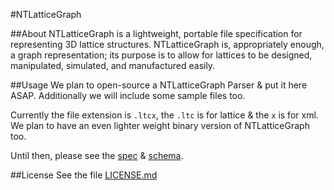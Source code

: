 #NTLatticeGraph

##About
NTLatticeGraph is a lightweight, portable file specification for representing 3D lattice structures. NTLatticeGraph is, appropriately enough, a graph representation; its purpose is to allow for lattices to be designed, manipulated, simulated, and manufactured easily.

##Usage
We plan to open-source a NTLatticeGraph Parser & put it here ASAP. Additionally we will include some sample files too.

Currently the file extension is `.ltcx`, the `.ltc` is for lattice & the `x` is for xml. We plan to have an even lighter weight binary version of NTLatticeGraph too.

Until then, please see the [spec](https://github.com/nTopology/NTLatticeGraph/blob/master/Spec.md "NTLatticeGraph Spec v0.1.0")  & [schema](https://github.com/nTopology/NTLatticeGraph/blob/master/schemas/NTLG_001.xsd "NTLatticeGraph schema v0.1.0").

##License
See the file [LICENSE.md](https://github.com/nTopology/NTLatticeGraph/blob/master/License.md "NTLatticeGraph License v0.1.0")
